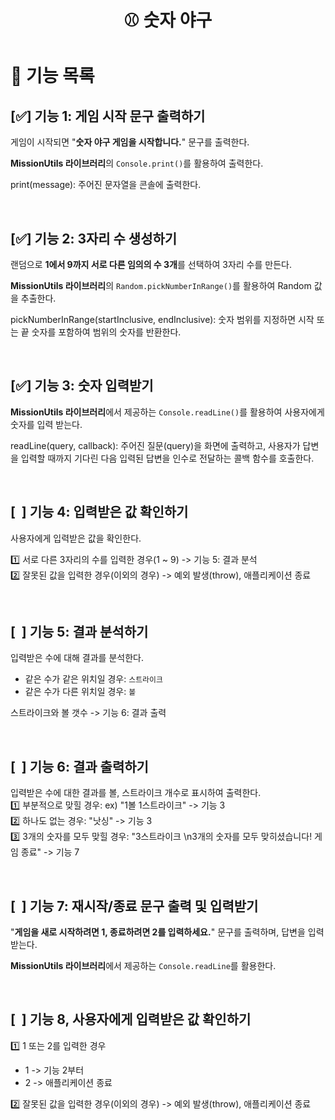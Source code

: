 <h1 align="middle">⚾ 숫자 야구</h1>

# 📝 기능 목록

## [✅] 기능 1: 게임 시작 문구 출력하기  
게임이 시작되면 "__숫자 야구 게임을 시작합니다.__" 문구를 출력한다.

**MissionUtils 라이브러리**의 `Console.print()`를 활용하여 출력한다.

print(message): 주어진 문자열을 콘솔에 출력한다.

</br>

## [✅] 기능 2: 3자리 수 생성하기
랜덤으로 **1에서 9까지 서로 다른 임의의 수 3개**를 선택하여 3자리 수를 만든다.

**MissionUtils 라이브러리**의 `Random.pickNumberInRange()`를 활용하여 Random 값을 추출한다.  

pickNumberInRange(startInclusive, endInclusive): 숫자 범위를 지정하면 시작 또는 끝 숫자를 포함하여 범위의 숫자를 반환한다.

</br>

## [✅] 기능 3: 숫자 입력받기
**MissionUtils 라이브러리**에서 제공하는 `Console.readLine()`를 활용하여 사용자에게 숫자를 입력 받는다.  

readLine(query, callback): 주어진 질문(query)을 화면에 출력하고, 사용자가 답변을 입력할 때까지 기다린 다음 입력된 답변을 인수로 전달하는 콜백 함수를 호출한다.

</br>

## [&nbsp; ] 기능 4: 입력받은 값 확인하기
사용자에게 입력받은 값을 확인한다.  

1️⃣ 서로 다른 3자리의 수를 입력한 경우(1 ~ 9) -> 기능 5: 결과 분석  
2️⃣ 잘못된 값을 입력한 경우(이외의 경우) -> 예외 발생(throw), 애플리케이션 종료  

</br>

## [&nbsp; ] 기능 5: 결과 분석하기
입력받은 수에 대해 결과를 분석한다.  
- 같은 수가 같은 위치일 경우: `스트라이크`
- 같은 수가 다른 위치일 경우: `볼`

스트라이크와 볼 갯수 -> 기능 6: 결과 출력

</br>

## [&nbsp; ] 기능 6: 결과 출력하기
입력받은 수에 대한 결과를 볼, 스트라이크 개수로 표시하여 출력한다.  
1️⃣ 부분적으로 맞힐 경우: ex) "1볼 1스트라이크" -> 기능 3  
2️⃣ 하나도 없는 경우: "낫싱" -> 기능 3  
3️⃣ 3개의 숫자를 모두 맞힐 경우: "3스트라이크 \n3개의 숫자를 모두 맞히셨습니다! 게임 종료" -> 기능 7

</br>

## [&nbsp; ] 기능 7: 재시작/종료 문구 출력 및 입력받기
"**게임을 새로 시작하려면 1, 종료하려면 2를 입력하세요.**" 문구를 출력하며, 답변을 입력받는다.

**MissionUtils 라이브러리**에서 제공하는 `Console.readLine`를 활용한다.

</br>

## [&nbsp; ] 기능 8, 사용자에게 입력받은 값 확인하기
1️⃣ 1 또는 2를 입력한 경우  
  - 1 -> 기능 2부터  
  - 2 -> 애플리케이션 종료  
  
2️⃣ 잘못된 값을 입력한 경우(이외의 경우) -> 예외 발생(throw), 애플리케이션 종료  

</br>